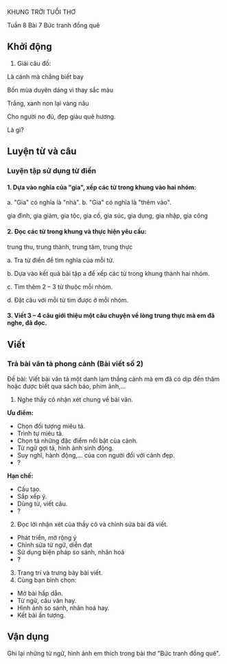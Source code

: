 KHUNG TRỜI TUỔI THƠ

Tuần 8
Bài 7
Bức tranh đồng quê

## Khởi động

1. Giải câu đố:

Là cánh mà chẳng biết bay

Bốn mùa duyên dáng vì thay sắc màu

Trắng, xanh non lại vàng nâu

Cho người no đủ, đẹp giàu quê hương.

Là gì?

## Luyện từ và câu

### Luyện tập sử dụng từ điển

#### 1. Dựa vào nghĩa của "gia", xếp các từ trong khung vào hai nhóm:
a. "Gia" có nghĩa là "nhà".
b. "Gia" có nghĩa là "thêm vào".

gia đình, gia giảm, gia tộc, gia cố, gia súc, gia dụng, gia nhập, gia công

#### 2. Đọc các từ trong khung và thực hiện yêu cầu:

trung thu, trung thành, trung tâm, trung thực

a. Tra từ điển để tìm nghĩa của mỗi từ.

b. Dựa vào kết quả bài tập a để xếp các từ trong khung thành hai nhóm.

c. Tìm thêm 2 – 3 từ thuộc mỗi nhóm.

d. Đặt câu với mỗi từ tìm được ở mỗi nhóm.

#### 3. Viết 3 – 4 câu giới thiệu một câu chuyện về lòng trung thực mà em đã nghe, đã đọc.

## Viết

### Trả bài văn tả phong cảnh (Bài viết số 2)

Đề bài: Viết bài văn tả một danh lam thắng cảnh mà em đã có dịp đến thăm hoặc được biết qua sách báo, phim ảnh,...

1. Nghe thầy cô nhận xét chung về bài văn.

**Ưu điểm:**
- Chọn đối tượng miêu tả.
- Trình tự miêu tả.
- Chọn tả những đặc điểm nổi bật của cảnh.
- Từ ngữ gợi tả, hình ảnh sinh động.
- Suy nghĩ, hành động,... của con người đối với cảnh đẹp.
- ?

**Hạn chế:**
- Cấu tạo.
- Sắp xếp ý.
- Dùng từ, viết câu.
- ?

2. Đọc lời nhận xét của thầy cô và chỉnh sửa bài đã viết.

- Phát triển, mở rộng ý
- Chỉnh sửa từ ngữ, diễn đạt
- Sử dụng biện pháp so sánh, nhân hoá
- ?

3. Trang trí và trưng bày bài viết.
4. Cùng bạn bình chọn:

- Mở bài hấp dẫn.
- Từ ngữ, câu văn hay.
- Hình ảnh so sánh, nhân hoá hay.
- Kết bài ấn tượng.

## Vận dụng

Ghi lại những từ ngữ, hình ảnh em thích trong bài thơ "Bức tranh đồng quê".
